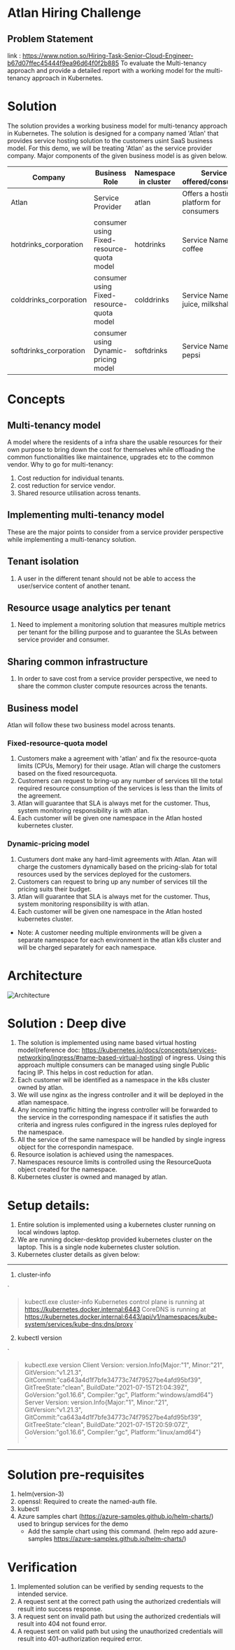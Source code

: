 # Atlan Hiring Challenge

## Problem Statement
link : https://www.notion.so/Hiring-Task-Senior-Cloud-Engineer-b67d07ffec45444f9ea96d64f0f2b885
To evaluate the Multi-tenancy approach and provide a detailed report with a working model for the multi-tenancy approach in Kubernetes. 

# Solution
The solution provides a working business model for multi-tenancy approach in Kubernetes. The solution is designed for a company named 'Atlan' that provides service hosting solution to the customers usint SaaS business model. For this demo, we will be treating 'Atlan' as the service provider company. 
Major components of the given business model is as given below.

| Company | Business Role | Namespace in cluster | Service offered/consumed | 
|---------|---------------|----------------------|---------------------------|
| Atlan | Service Provider | atlan | Offers a hosting platform for consumers |
| hotdrinks_corporation | consumer using Fixed-resource-quota model | hotdrinks | Service Name: tea, coffee |
| colddrinks_corporation | consumer using Fixed-resource-quota model | colddrinks | Service Name: juice, milkshake |
| softdrinks_corporation | consumer using Dynamic-pricing model | softdrinks | Service Name: pepsi |

# Concepts
## Multi-tenancy model
A model where the residents of a infra share the usable resources for their own purpose to bring down the cost for themselves while offloading the common functionalities like maintainence, upgrades etc to the common vendor.
Why to go for multi-tenancy:
1. Cost reduction for individual tenants.
2. cost reduction for service vendor.
3. Shared resource utilisation across tenants.

## Implementing multi-tenancy model
These are the major points to consider from a service provider perspective while implementing a multi-tenancy solution.
## Tenant isolation
1. A user in the different tenant should not be able to access the user/service content of another tenant. 

## Resource usage analytics per tenant
1. Need to implement a monitoring solution that measures multiple metrics per tenant for the billing purpose and to guarantee the SLAs between service provider and consumer.

## Sharing common infrastructure
1. In order to save cost from a service provider perspective, we need to share the common cluster compute resources across the tenants.

## Business model
Atlan will follow these two business model across tenants.

### Fixed-resource-quota model
1. Customers make a agreement with 'atlan' and fix the resource-quota limits (CPUs, Memory) for their usage. Atlan will charge the customers based on the fixed resourcequota.
2. Customers can request to bring-up any number of services till the total required resource consumption of the services is less than the limits of the agreement.
3. Atlan will guarantee that SLA is always met for the customer. Thus, system monitoring responsibility is with atlan.
4. Each customer will be given one namespace in the Atlan hosted kubernetes cluster.


### Dynamic-pricing model
1. Custumers dont make any hard-limit agreements with Atlan. Atan will charge the customers dynamically based on the pricing-slab for total resources used by the services deployed for the customers.
2. Customers can request to bring up any number of services till the pricing suits their budget.
3. Atlan will guarantee that SLA is always met for the customer. Thus, system monitoring responsibility is with atlan.
4. Each customer will be given one namespace in the Atlan hosted kubernetes cluster.

* Note: A customer needing multiple environments will be given a separate namespace for each environment in the atlan k8s cluster and will be charged separately for each namespace.

# Architecture
![Architecture](architecture_diagram.png)

# Solution : Deep dive
1. The solution is implemented using name based virtual hosting model(reference doc: https://kubernetes.io/docs/concepts/services-networking/ingress/#name-based-virtual-hosting) of ingress. Using this approach multiple consumers can be managed using single Public facing IP. This helps in cost reduction for atlan.
2. Each customer will be identified as a namespace in the k8s cluster owned by atlan.
3. We will use nginx as the ingress controller and it will be deployed in the atlan namespace.
4. Any incoming traffic hitting the ingress controller will be forwarded to the service in the corresponding namespace if it satisfies the auth criteria and ingress rules configured in the ingress rules deployed for the namespace.
5. All the service of the same namespace will be handled by single ingress object for the correspondin namespace.
6. Resource isolation is achieved using the namespaces.
7. Namespaces resource limits is controlled using the ResourceQuota object created for the namespace.
8. Kubernetes cluster is owned and managed by atlan.

# Setup details:
1. Entire solution is implemented using a kubernetes cluster running on local windows laptop.
2. We are running docker-desktop provided kubernetes cluster on the laptop. This is a single node kubernetes cluster solution.
3. Kubernetes cluster details as given below:
----
1. cluster-info

`
> kubectl.exe cluster-info
Kubernetes control plane is running at https://kubernetes.docker.internal:6443
CoreDNS is running at https://kubernetes.docker.internal:6443/api/v1/namespaces/kube-system/services/kube-dns:dns/proxy
`

2. kubectl version 

`      
> kubectl.exe version
Client Version: version.Info{Major:"1", Minor:"21", GitVersion:"v1.21.3", GitCommit:"ca643a4d1f7bfe34773c74f79527be4afd95bf39", GitTreeState:"clean", BuildDate:"2021-07-15T21:04:39Z", GoVersion:"go1.16.6", Compiler:"gc", Platform:"windows/amd64"}
Server Version: version.Info{Major:"1", Minor:"21", GitVersion:"v1.21.3", GitCommit:"ca643a4d1f7bfe34773c74f79527be4afd95bf39", GitTreeState:"clean", BuildDate:"2021-07-15T20:59:07Z", GoVersion:"go1.16.6", Compiler:"gc", Platform:"linux/amd64"}          
`
----

# Solution pre-requisites
1. helm(version-3)
2. openssl: Required to create the named-auth file.
3. kubectl
4. Azure samples chart (https://azure-samples.github.io/helm-charts/) used to bringup services for the demo
    * Add the sample chart using this command. (helm repo add azure-samples https://azure-samples.github.io/helm-charts/)

# Verification
1. Implemented solution can be verified by sending requests to the intended service. 
2. A request sent at the correct path using the authorized credentials will result into success response.
3. A request sent on invalid path but using the authorized credentials will result into 404 not found error.
3. A request sent on valid path but using the unauthorized credentials will result into 401-authorization required error.



